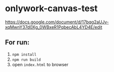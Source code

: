 # onlywork-canvas-test

https://docs.google.com/document/d/17bqg2aUJv-xqMwnY37d0Xg_0WBxeR1PqbecAbL4YD4E/edit

## For run:

1. `npm install`
2. `npm run build`
3. open `index.html` to browser

